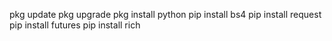 pkg update
pkg upgrade
pkg install python
pip install bs4
pip install request
pip install futures
pip install rich

